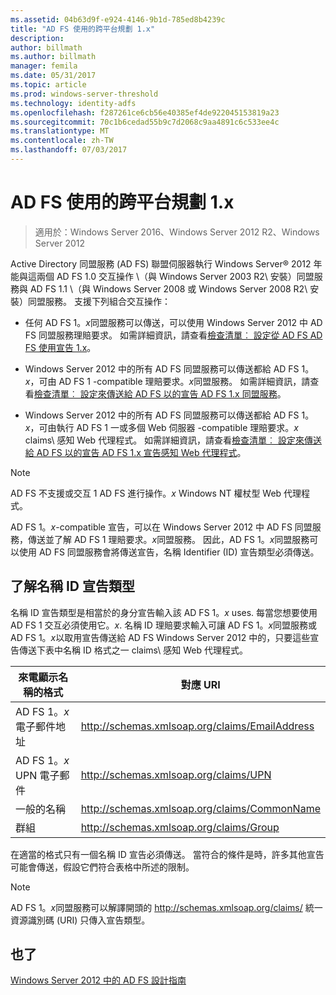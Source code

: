 ```yaml
---
ms.assetid: 04b63d9f-e924-4146-9b1d-785ed8b4239c
title: "AD FS 使用的跨平台規劃 1.x"
description: 
author: billmath
ms.author: billmath
manager: femila
ms.date: 05/31/2017
ms.topic: article
ms.prod: windows-server-threshold
ms.technology: identity-adfs
ms.openlocfilehash: f287261ce6cb56e40385ef4de922045153819a23
ms.sourcegitcommit: 70c1b6cedad55b9c7d2068c9aa4891c6c533ee4c
ms.translationtype: MT
ms.contentlocale: zh-TW
ms.lasthandoff: 07/03/2017
---
```

# <a name="planning-for-interoperability-with-ad-fs-1x"></a>AD FS 使用的跨平台規劃 1.x

>適用於：Windows Server 2016、Windows Server 2012 R2、Windows Server 2012

Active Directory 同盟服務 \(AD FS\) 聯盟伺服器執行 Windows Server® 2012 年能與這兩個 AD FS 1.0 交互操作 \（與 Windows Server 2003 R2\ 安裝）同盟服務與 AD FS 1.1 \（與 Windows Server 2008 或 Windows Server 2008 R2\ 安裝）同盟服務。 支援下列組合交互操作：  
  
-   任何 AD FS 1。*x*同盟服務可以傳送，可以使用 Windows Server 2012 中 AD FS 同盟服務理賠要求。 如需詳細資訊，請查看[檢查清單︰ 設定從 AD FS AD FS 使用宣告 1.x](../../ad-fs/deployment/Checklist--Configuring-AD-FS--to-Consume-Claims-from-AD-FS-1.x.md)。  
  
-   Windows Server 2012 中的所有 AD FS 同盟服務可以傳送都給 AD FS 1。*x*，可由 AD FS 1 \-compatible 理賠要求。*x*同盟服務。 如需詳細資訊，請查看[檢查清單︰ 設定來傳送給 AD FS 以的宣告 AD FS 1.x 同盟服務](../../ad-fs/deployment/Checklist--Configuring-AD-FS-to-Send-Claims-to-an-AD-FS-1.x-Federation-Service.md)。  
  
-   Windows Server 2012 中的所有 AD FS 同盟服務可以傳送都給 AD FS 1。*x*，可由執行 AD FS 1 一或多個 Web 伺服器 \-compatible 理賠要求。*x* claims\ 感知 Web 代理程式。 如需詳細資訊，請查看[檢查清單︰ 設定來傳送給 AD FS 以的宣告 AD FS 1.x 宣告感知 Web 代理程式](../../ad-fs/deployment/Checklist--Configuring-AD-FS-to-Send-Claims-to-an-AD-FS-1.x-Claims-Aware-Web-Agent.md)。  
  
> [!NOTE]  
> AD FS 不支援或交互 1 AD FS 進行操作。*x* Windows NT 權杖型 Web 代理程式。  
  
AD FS 1。*x*\-compatible 宣告，可以在 Windows Server 2012 中 AD FS 同盟服務，傳送並了解 AD FS 1 理賠要求。*x*同盟服務。 因此，AD FS 1。*x*同盟服務可以使用 AD FS 同盟服務會將傳送宣告，名稱 Identifier \(ID\) 宣告類型必須傳送。  
  
## <a name="understanding-the-name-id-claim-type"></a>了解名稱 ID 宣告類型  
名稱 ID 宣告類型是相當於的身分宣告輸入該 AD FS 1。*x* uses. 每當您想要使用 AD FS 1 交互必須使用它。*x*. 名稱 ID 理賠要求輸入可讓 AD FS 1。*x*同盟服務或 AD FS 1。*x*以取用宣告傳送給 AD FS Windows Server 2012 中的，只要這些宣告傳送下表中名稱 ID 格式之一 claims\ 感知 Web 代理程式。  
  
|來電顯示名稱的格式|對應 URI|  
|------------------|---------------------|  
|AD FS 1。*x*電子郵件地址|http://schemas.xmlsoap.org/claims/EmailAddress|  
|AD FS 1。*x* UPN 電子郵件|http://schemas.xmlsoap.org/claims/UPN|  
|一般的名稱|http://schemas.xmlsoap.org/claims/CommonName|  
|群組|http://schemas.xmlsoap.org/claims/Group|  
  
在適當的格式只有一個名稱 ID 宣告必須傳送。 當符合的條件是時，許多其他宣告可能會傳送，假設它們符合表格中所述的限制。  
  
> [!NOTE]  
> AD FS 1。*x*同盟服務可以解譯開頭的 http://schemas.xmlsoap.org/claims/ 統一資源識別碼 \(URI\) 只傳入宣告類型。  
  
## <a name="see-also"></a>也了
[Windows Server 2012 中的 AD FS 設計指南](AD-FS-Design-Guide-in-Windows-Server-2012.md)
